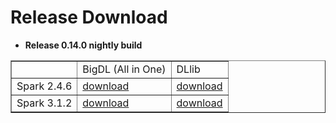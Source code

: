 # Release Download

- **Release 0.14.0 nightly build**
<table border="1"
cellpadding="10"
>
    <tr>
        <td></td>
        <td>BigDL (All in One)</td>
        <td>DLlib</td>
    </tr>
    <tr>
       <td>Spark 2.4.6 </td>
       <td><a href="https://oss.sonatype.org/content/repositories/snapshots/com/intel/analytics/bigdl/bigdl-assembly-spark_2.4.6/0.14.0-SNAPSHOT/">download</a></td>
       <td><a href="https://oss.sonatype.org/content/repositories/snapshots/com/intel/analytics/bigdl/bigdl-dllib-spark_2.4.6/0.14.0-SNAPSHOT/">download</a></td> 
    </tr>
    <tr>
       <td>Spark 3.1.2 </td>
       <td><a href="https://oss.sonatype.org/content/repositories/snapshots/com/intel/analytics/bigdl/bigdl-assembly-spark_3.1.2/0.14.0-SNAPSHOT/">download</a></td> 
       <td><a href="https://oss.sonatype.org/content/repositories/snapshots/com/intel/analytics/bigdl/bigdl-dllib-spark_3.1.2/0.14.0-SNAPSHOT/">download</a></td> 
    </tr>
</table>
<br>
